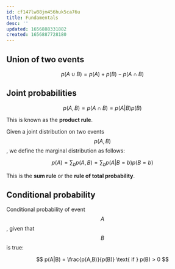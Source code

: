 ```yaml
---
id: cf147lw88jm456huk5ca76u
title: Fundamentals
desc: ''
updated: 1656888331882
created: 1656887728180
---
```


## Union of two events

$$
p(A \cup B) = p(A) + p(B) - p(A \cap B)
$$

## Joint probabilities

$$
p(A, B) = p(A \cap B) = p(A|B)p(B)
$$

This is known as the __product rule__.

Given a joint distribution on two events $$p(A, B)$$, we define the marginal distribution as follows:

$$
p(A) = \sum_{b}p(A, B) = \sum_{b}{p(A|B=b)p(B=b)}
$$

This is the __sum rule__ or the __rule of total probability__.

## Conditional probability

Conditional probability of event $$A$$, given that $$B$$ is true:

$$
p(A|B) = \frac{p(A,B)}{p(B)} \text{ if } p(B) > 0
$$
